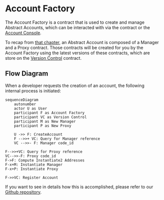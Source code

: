 # Account Factory

The Account Factory is a contract that is used to create and manage Abstract Accounts, which can be interacted with via the contract or the [Account Console](4_account_console.md).

To recap from [that chapter](../3_framework/3_architecture.md), an Abstract Account is composed of a Manager and a Proxy
contract. Those contracts will be created for you by the Account Factory using the latest versions of these contracts,
which are store on the [Version Control](2_version_control.md) contract.

## Flow Diagram

When a developer requests the creation of an account, the following internal process is initiated:

```mermaid
sequenceDiagram
    autonumber
    actor U as User
    participant F as Account Factory
    participant VC as Version Control
    participant M as New Manager
    participant P as New Proxy

    U ->> F: CreateAccount
    F -->>+ VC: Query for Manager reference
    VC -->>- F: Manager code_id

F-->>+VC: Query for Proxy reference
VC-->>-F: Proxy code_id
F->F: Compute Instantiate2 Addresses
F-x+M: Instantiate Manager
F-x+P: Instantiate Proxy

F->>VC: Register Account
```

If you want to see in details how this is accomplished, please refer to
our <a href="https://github.com/AbstractSDK/abstract/tree/main/framework/contracts/native/account-factory" target="_blank">
Github repository</a>.
